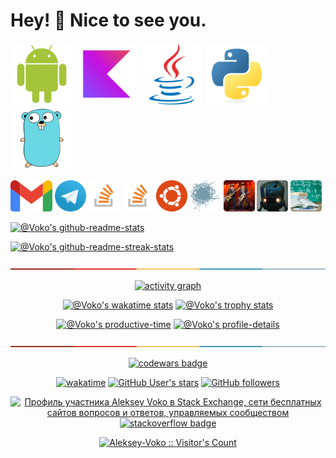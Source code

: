 <!--suppress HtmlDeprecatedAttribute -->


# Hey! 👋 Nice to see you. #


<a href="https://developer.android.com/reference"><img src="./assets/android-plain.svg" alt="android" height="100" title="Android reference"></a>
<a href="https://kotlinlang.org/docs/home.html"><img src="./assets/kotlin-original.svg" alt="kotlin" height="100" title="Kotlin documentation"></a>
<a href="https://docs.oracle.com/en/java/"><img src="./assets/java-original.svg" alt="java" height="100" title="Java documentation"></a>
<a href="https://docs.python.org/3/library/index.html"><img src="./assets/python-original.svg" alt="python" height="100" title="Python documentation"></a>
<a href="https://golang.org/doc/"><img src="./assets/go-original.svg" alt="golang" height="100" title="Golang documentation"></a>


<a href="mailto:voko.aleksey@gmail.com"><img src="./assets/gmail.png" alt="Gmail" height="50" title="Send mail"></a>
<a href="https://t.me/voko_aleksey"><img src="./assets/telegram.webp" alt="Telegram" height="50" title="Send message"></a>
<a href="https://ru.stackoverflow.com/users/371584/aleksey-voko"><img src="./assets/stack_overflow.svg" alt="ru.stackoverflow" height="50" title="ru.stackoverflow profile"></a>
<a href="https://stackoverflow.com/users/13531449/aleksey-voko"><img src="./assets/stack_overflow.svg" alt="stackoverflow" height="50" title="stackoverflow profile"></a>
<a href="https://askubuntu.com/users/1561126/aleksey-voko"><img src="./assets/ubuntu.svg" alt="askubuntu" height="50" title="askubuntu profile"></a>
<a href="https://freelance.habr.com/freelancers/Voko_Aleksey"><img src="./assets/habr.png" alt="freelance.habr" height="50" title="freelance.habr profile"></a>
<a href="https://github.com/OldCodersClub"><img src="./assets/oldcodersclub.png" alt="OldCodersClub" height="50" title="Клуб дедов-программистов"></a>
<a href="https://github.com/DroidDump"><img src="./assets/droiddump.png" alt="Droid Dump" height="50" title="Android projects"></a>
<a href="https://github.com/LessonDump"><img src="./assets/lessondump.png" alt="LessonDump" height="50" title="Lesson Dump"></a>


<p align="center">

<!-- OLD github-readme-stats
<a href="https://github.com/Aleksey-Voko?tab=repositories"><img src="https://github-readme-stats.vercel.app/api?username=Aleksey-Voko&theme=gotham&show_icons=true&count_private=true&hide_border=true"  width="48%" alt="@Voko's github-readme-stats"/></a>
-->

<a href="https://github.com/Aleksey-Voko?tab=repositories#gh-dark-mode-only"><img src="https://github-readme-stats-one-bice.vercel.app/api?username=Aleksey-Voko&theme=gotham&show_icons=true&count_private=true&hide_border=true&role=OWNER,ORGANIZATION_MEMBER,COLLABORATOR"  width="48%" alt="@Voko's github-readme-stats"/></a>

<a href="https://github.com/Aleksey-Voko?tab=stars"><img src="https://github-readme-streak-stats.herokuapp.com?user=Aleksey-Voko&theme=gotham&hide_border=true&date_format=M%20j%5B%2C%20Y%5D"  width="48%" alt="@Voko's github-readme-streak-stats"/></a>

</p>


<a href="https://play.kotlinlang.org"><img src="./assets/colored.png"  width="100%" alt="play.kotlinlang.org"/></a>


<!-- activity graph heroku-app start -->
<p align="center">
    <a href="https://wakatime.com/@Voko">
        <img src="https://github-readme-activity-graph.vercel.app/graph?username=Aleksey-Voko&theme=react-dark&hide_border=true&hide_title=false&area=true&custom_title=Total%20contribution%20graph%20in%20all%20repo" width="95%" alt="activity graph">
    </a>
</p>
<!-- activity graph heroku-app end -->


<p align="center">
<a href="https://wakatime.com/@Voko"><img src="https://github-readme-stats.vercel.app/api/wakatime?username=Voko&theme=gotham&hide_border=true&layout=compact&hide_title=true&langs_count=14&range=all_time"  width="58%" alt="@Voko's wakatime stats"/></a>
<a href="https://github.com/Aleksey-Voko?tab=achievements"><img src="https://github-profile-trophy.vercel.app/?username=Aleksey-Voko&theme=onestar&no-frame=true&column=3&row=2"  width="38%" alt="@Voko's trophy stats"/></a>
</p>


<p align="center">
<a href="https://github.com/pulls?q=is%3Apr+author%3AAleksey-Voko+archived%3Afalse+is%3Aclosed"><img src="https://github-profile-summary-cards.vercel.app/api/cards/productive-time?username=Aleksey-Voko&theme=github_dark&utcOffset=4"  width="31%" alt="@Voko's productive-time"/></a>
<a href="https://github.com/issues?q=is%3Aissue+author%3AAleksey-Voko+archived%3Afalse+is%3Aclosed"><img src="https://github-profile-summary-cards.vercel.app/api/cards/profile-details?username=Aleksey-Voko&theme=github_dark&hide_border=true"  width="64%" alt="@Voko's profile-details"/></a>
</p>


<a href="https://rextester.com/l/python3_online_compiler"><img src="./assets/colored.png"  width="100%" alt="python3_online_compiler"/></a>


<p align="center">
    <a href="https://www.codewars.com/users/Aleksey-Voko">
        <img alt="codewars badge" src="https://www.codewars.com//users/Aleksey-Voko/badges/large">
    </a>
</p>


<p align="center">
<a href="https://wakatime.com/@Voko"><img src="https://wakatime.com/badge/user/8cc8aa38-4041-409b-9d27-a85e5b897ad4.svg?style=social" alt="wakatime"></a>
<a href="https://github.com/Aleksey-Voko?tab=following"><img src="https://img.shields.io/github/stars/Aleksey-Voko?affiliations=OWNER%2CCOLLABORATOR%2CORGANIZATION_MEMBER&label=Total%20user%20stars%20in%20all%20repo&logoColor=red&style=social" alt="GitHub User's stars"></a>
<a href="https://github.com/Aleksey-Voko?tab=followers"><img src="https://img.shields.io/github/followers/Aleksey-Voko?&logoColor=red&style=social" alt="GitHub followers"></a>
</p>


<p align="center">
<a href="https://stackexchange.com/users/17728350/aleksey-voko?tab=accounts"><img src="https://stackexchange.com/users/flair/17728350.png?theme=dark" width="208" height="58" alt="Профиль участника Aleksey Voko в Stack Exchange, сети бесплатных сайтов вопросов и ответов, управляемых сообществом" title="Профиль участника Aleksey Voko в Stack Exchange, сети бесплатных сайтов вопросов и ответов, управляемых сообществом"></a>
<a href="https://stackoverflow.com/users/13531449/aleksey-voko"><img alt="stackoverflow badge" height="58" src="https://github-readme-stackoverflow.vercel.app/?userID=13531449&theme=dark&layout=compact"></a>
</p>


<p align="center">
<a href="https://gist.github.com/Aleksey-Voko"><img src="https://profile-counter.glitch.me/{Aleksey-Voko}/count.svg" alt="Aleksey-Voko :: Visitor's Count" /></a>
</p>

